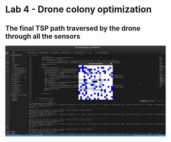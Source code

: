# Lab 4 - Drone colony optimization
## The final TSP path traversed by the drone through all the sensors
![The final "optimal" path of the drone computed with ACO](demo-video.gif)